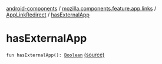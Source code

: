 [android-components](../../index.md) / [mozilla.components.feature.app.links](../index.md) / [AppLinkRedirect](index.md) / [hasExternalApp](./has-external-app.md)

# hasExternalApp

`fun hasExternalApp(): `[`Boolean`](https://kotlinlang.org/api/latest/jvm/stdlib/kotlin/-boolean/index.html) [(source)](https://github.com/mozilla-mobile/android-components/blob/master/components/feature/app-links/src/main/java/mozilla/components/feature/app/links/AppLinkRedirect.kt#L17)